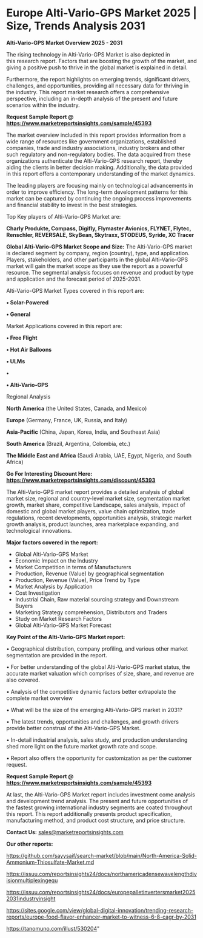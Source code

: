 # Europe Alti-Vario-GPS Market 2025 | Size, Trends Analysis 2031

<Strong> Alti-Vario-GPS Market Overview 2025 - 2031</strong>

The rising technology in Alti-Vario-GPS Market is also depicted in this research report. Factors that are boosting the growth of the market, and giving a positive push to thrive in the global market is explained in detail.

Furthermore, the report highlights on emerging trends, significant drivers, challenges, and opportunities, providing all necessary data for thriving in the industry. This report market research offers a comprehensive perspective, including an in-depth analysis of the present and future scenarios within the industry.

<strong>Request Sample Report @ <a href=https://www.marketreportsinsights.com/sample/45393>https://www.marketreportsinsights.com/sample/45393</a></strong>

The market overview included in this report provides information from a wide range of resources like government organizations, established companies, trade and industry associations, industry brokers and other such regulatory and non-regulatory bodies. The data acquired from these organizations authenticate the Alti-Vario-GPS research report, thereby aiding the clients in better decision making. Additionally, the data provided in this report offers a contemporary understanding of the market dynamics.

The leading players are focusing mainly on technological advancements in order to improve efficiency. The long-term development patterns for this market can be captured by continuing the ongoing process improvements and financial stability to invest in the best strategies.

Top Key players of Alti-Vario-GPS Market are:

<strong>Charly Produkte, Compass, Digifly, Flymaster Avionics, FLYNET, Flytec, Renschler, REVERSALE, SkyBean, Skytraxx, STODEUS, Syride, XC Tracer</strong>

<strong><b>Global Alti-Vario-GPS Market Scope and Size:</b></strong>
The Alti-Vario-GPS market is declared segment by company, region (country), type, and application. Players, stakeholders, and other participants in the global Alti-Vario-GPS market will gain the market scope as they use the report as a powerful resource. The segmental analysis focuses on revenue and product by type and application and the forecast period of 2025-2031.

Alti-Vario-GPS Market Types covered in this report are:

<strong>•  Solar-Powered

•  General</strong>

Market Applications covered in this report are:

<strong>•  Free Flight

•  Hot Air Balloons

•  ULMs

•  

•  Alti-Vario-GPS</strong> 

Regional Analysis

<strong>North America</strong> (the United States, Canada, and Mexico)

<strong>Europe</strong> (Germany, France, UK, Russia, and Italy)

<strong>Asia-Pacific</strong> (China, Japan, Korea, India, and Southeast Asia)

<strong>South America</strong> (Brazil, Argentina, Colombia, etc.)

<strong>The Middle East and Africa</strong> (Saudi Arabia, UAE, Egypt, Nigeria, and South Africa)

<strong>Go For Interesting Discount Here: <a href=https://www.marketreportsinsights.com/discount/45393>https://www.marketreportsinsights.com/discount/45393</a></strong>

The Alti-Vario-GPS market report provides a detailed analysis of global market size, regional and country-level market size, segmentation market growth, market share, competitive Landscape, sales analysis, impact of domestic and global market players, value chain optimization, trade regulations, recent developments, opportunities analysis, strategic market growth analysis, product launches, area marketplace expanding, and technological innovations.

<strong><b>Major factors covered in the report:</b></strong>
<ul>
  <li>Global Alti-Vario-GPS Market </li>
  <li>Economic Impact on the Industry</li>
  <li>Market Competition in terms of Manufacturers</li>
  <li>Production, Revenue (Value) by geographical segmentation</li>
  <li>Production, Revenue (Value), Price Trend by Type</li>
  <li>Market Analysis by Application</li>
  <li>Cost Investigation</li>
  <li>Industrial Chain, Raw material sourcing strategy and Downstream Buyers</li>
  <li>Marketing Strategy comprehension, Distributors and Traders</li>
  <li>Study on Market Research Factors</li>
  <li>Global Alti-Vario-GPS Market Forecast</li>
</ul>

<strong><b>Key Point of the Alti-Vario-GPS Market report:</b></strong>

• Geographical distribution, company profiling, and various other market segmentation are provided in the report.

• For better understanding of the global Alti-Vario-GPS market status, the accurate market valuation which comprises of size, share, and revenue are also covered.

• Analysis of the competitive dynamic factors better extrapolate the complete market overview

• What will be the size of the emerging Alti-Vario-GPS market in 2031?

• The latest trends, opportunities and challenges, and growth drivers provide better construal of the Alti-Vario-GPS Market.

• In-detail industrial analysis, sales study, and production understanding shed more light on the future market growth rate and scope.

• Report also offers the opportunity for customization as per the customer request.

<strong>Request Sample Report @ <a href=https://www.marketreportsinsights.com/sample/45393>https://www.marketreportsinsights.com/sample/45393</a></strong>

At last, the Alti-Vario-GPS Market report includes investment come analysis and development trend analysis. The present and future opportunities of the fastest growing international industry segments are coated throughout this report. This report additionally presents product specification, manufacturing method, and product cost structure, and price structure.

<strong>Contact Us:</strong>
sales@marketreportsinsights.com

<strong>Our other reports:</strong>

<a href=https://github.com/sayysaif/search-market/blob/main/North-America-Solid-Ammonium-Thiosulfate-Market.md>https://github.com/sayysaif/search-market/blob/main/North-America-Solid-Ammonium-Thiosulfate-Market.md</a>

<a href=https://issuu.com/reportsinsights24/docs/northamericadensewavelengthdivisionmultiplexingequ>https://issuu.com/reportsinsights24/docs/northamericadensewavelengthdivisionmultiplexingequ</a>

<a href=https://issuu.com/reportsinsights24/docs/europepalletinvertersmarket20252031industryinsight>https://issuu.com/reportsinsights24/docs/europepalletinvertersmarket20252031industryinsight</a>

<a href=https://sites.google.com/view/global-digital-innovation/trending-research-reports/europe-food-flavor-enhancer-market-to-witness-6-8-cagr-by-2031>https://sites.google.com/view/global-digital-innovation/trending-research-reports/europe-food-flavor-enhancer-market-to-witness-6-8-cagr-by-2031</a>

<a href=https://tanomuno.com/illust/530204>https://tanomuno.com/illust/530204</a>"

